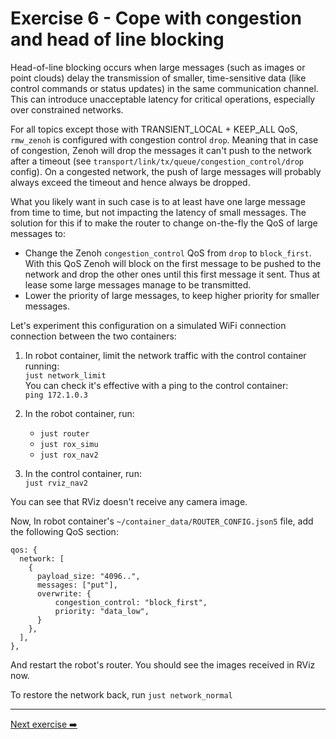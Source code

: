 # Exercise 6 - Cope with congestion and head of line blocking

Head-of-line blocking occurs when large messages (such as images or point clouds) delay the transmission of smaller, time-sensitive data (like control commands or status updates) in the same communication channel. This can introduce unacceptable latency for critical operations, especially over constrained networks.

For all topics except those with TRANSIENT_LOCAL + KEEP_ALL QoS, `rmw_zenoh` is configured with congestion control `drop`. Meaning that in case of congestion, Zenoh will drop the messages it can't push to the network after a timeout (see `transport/link/tx/queue/congestion_control/drop` config). On a congested network, the push of large messages will probably always exceed the timeout and hence always be dropped.  

What you likely want in such case is to at least have one large message from time to time, but not impacting the latency of small messages. The solution for this if to make the router to change on-the-fly the QoS of large messages to:

* Change the Zenoh `congestion_control` QoS from `drop` to `block_first`. With this QoS Zenoh will block on the first message to be pushed to the network and drop the other ones until this first message it sent. Thus at lease some large messages manage to be transmitted.
* Lower the priority of large messages, to keep higher priority for smaller messages.

Let's experiment this configuration on a simulated WiFi connection connection between the two containers:

1. In robot container, limit the network traffic with the control container running:  
   `just network_limit`  
   You can check it's effective with a ping to the control container:  
   `ping 172.1.0.3`

2. In the robot container, run:

   * `just router`
   * `just rox_simu`
   * `just rox_nav2`

3. In the control container, run:  
   `just rviz_nav2`

You can see that RViz doesn't receive any camera image.

Now, In robot container's `~/container_data/ROUTER_CONFIG.json5` file, add the following QoS section:

   ```json5
   qos: {
     network: [
       {
         payload_size: "4096..",
         messages: ["put"],
         overwrite: {
             congestion_control: "block_first",
             priority: "data_low",
         }
       },
     ],
   },
   ```

And restart the robot's router. You should see the images received in RViz now.

To restore the network back, run `just network_normal`

---
[Next exercise ➡️](ex-7.md)
